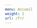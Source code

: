 ```yaml
---
menu: Accueil
weight: 1
url: /fr/
---
```


<!--
  For the menu entry.
  Should be automatically redirected to the / URL.
-->
